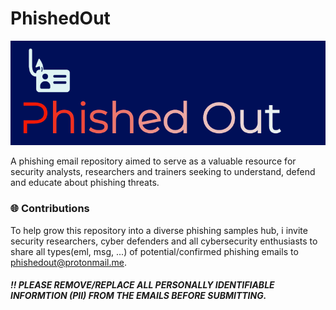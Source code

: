 # PhishedOut
<p align="center"><img src="_assets/images/phishedout.png" width="600""></p>
A phishing email repository aimed to serve as a valuable resource for security analysts, researchers and trainers seeking to understand, defend and educate about phishing threats.

### 🌐 Contributions
To help grow this repository into a diverse phishing samples hub, i invite security researchers, cyber defenders and all cybersecurity enthusiasts to share all types(eml, msg, ...) of potential/confirmed phishing emails to [phishedout@protonmail.me](mailto:phishedout@protonmail.me).   

##### ‼️ PLEASE REMOVE/REPLACE ALL PERSONALLY IDENTIFIABLE INFORMTION (PII) FROM THE EMAILS BEFORE SUBMITTING.
